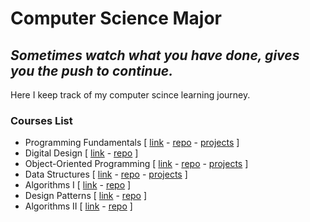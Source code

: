 # Computer Science Major

## _Sometimes watch what you have done, gives you the push to continue._

Here I keep track of my computer scince learning journey.

### Courses List

- Programming Fundamentals [ [link](https://www.udemy.com/share/103GjP3@uFdZkgFlapNqhW6kDLNhGEhfk1nFsJSsjjJTscPVA1wLDXAk85ZW0d0ZWPg0sxgI/) - [repo](<https://github.com/hossam7amdy/cs-learning-major/tree/main/01-programming-basics-(cpp)>) - [projects](https://github.com/hossam7amdy/learning-projects/tree/main/CPP) ]
- Digital Design [ [link](https://www.youtube.com/playlist?list=PLoK2Lr1miEm8b6Vv5zAfsbMEPZ1C7fCQw) - [repo](https://github.com/hossam7amdy/cs-learning-major/tree/main/02-digital-design) ]
- Object-Oriented Programming [ [link](https://www.udemy.com/share/103GjP3@uFdZkgFlapNqhW6kDLNhGEhfk1nFsJSsjjJTscPVA1wLDXAk85ZW0d0ZWPg0sxgI/) - [repo](https://github.com/hossam7amdy/cs-learning-major/tree/main/03-object-oriented-programming) - [projects](https://github.com/hossam7amdy/learning-projects/tree/main/OOP) ]
- Data Structures [ [link](https://www.udemy.com/share/104npG3@v_OzHKrSrpiUYoFhcDREYEekw55njYad7Fc-JddA7ZunoLCf2toiENQj0APcDTeT/) - [repo](https://github.com/hossam7amdy/cs-learning-major/tree/main/04-data-structures) - [projects](https://github.com/hossam7amdy/learning-projects/tree/main/Data-Structures) ]
- Algorithms I [ [link](https://www.udemy.com/share/105xc83@qK8IvOePBK50J_qTReq7GvxCw2ZAj83wYhtuOoW1R7z0aeC3tPM-zFldpvGdKkdO/) - [repo](https://github.com/hossam7amdy/cs-learning-major/tree/main/05-Algorithms-I) ]
- Design Patterns [ [link](https://www.linkedin.com/learning/programming-foundations-design-patterns-2) - [repo](https://github.com/hossam7amdy/cs-learning-major/tree/main/06-design-patterns) ]
- Algorithms II [ [link](https://www.udemy.com/share/106gum3@Yr0-u_dVGMHXrBpmGTzGHVovskN7z8Dtnywa14H6PRyhMD9SOdrwcCaXSze8j0xL/) - [repo](https://github.com/hossam7amdy/cs-learning-major/tree/main/07-algorithms-II) ]
